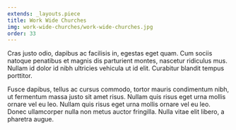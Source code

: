 ```yaml
---
extends: _layouts.piece
title: Work Wide Churches
img: work-wide-churches/work-wide-churches.jpg
order: 33
---
```


Cras justo odio, dapibus ac facilisis in, egestas eget quam. Cum sociis natoque penatibus et magnis dis parturient montes, nascetur ridiculus mus. Nullam id dolor id nibh ultricies vehicula ut id elit. Curabitur blandit tempus porttitor.

Fusce dapibus, tellus ac cursus commodo, tortor mauris condimentum nibh, ut fermentum massa justo sit amet risus. Nullam quis risus eget urna mollis ornare vel eu leo. Nullam quis risus eget urna mollis ornare vel eu leo. Donec ullamcorper nulla non metus auctor fringilla. Nulla vitae elit libero, a pharetra augue.
